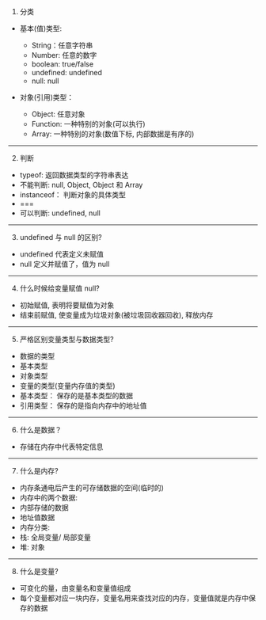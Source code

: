 1. 分类
* 基本(值)类型:
  * String：任意字符串
  * Number: 任意的数字
  * boolean: true/false
  * undefined: undefined
  * null: null

* 对象(引用)类型：
  * Object: 任意对象
  * Function: 一种特别的对象(可以执行)
  * Array: 一种特别的对象(数值下标, 内部数据是有序的)

---

2. 判断
  * typeof: 返回数据类型的字符串表达
   * 不能判断: null, Object, Object 和 Array
  * instanceof： 判断对象的具体类型
  * ===
   * 可以判断: undefined, null

---

3. undefined 与 null 的区别?
 * undefined 代表定义未赋值
 * null 定义并赋值了，值为 null

---

4. 什么时候给变量赋值 null?
 * 初始赋值, 表明将要赋值为对象
 * 结束前赋值, 使变量成为垃圾对象(被垃圾回收器回收), 释放内存

---

5. 严格区别变量类型与数据类型?
 * 数据的类型
  * 基本类型
  * 对象类型
* 变量的类型(变量内存值的类型)
 * 基本类型： 保存的是基本类型的数据
 * 引用类型： 保存的是指向内存中的地址值

---

6. 什么是数据？
 * 存储在内存中代表特定信息

---

7. 什么是内存?
 * 内存条通电后产生的可存储数据的空间(临时的)
 * 内存中的两个数据:
  * 内部存储的数据
  * 地址值数据
 * 内存分类:
  * 栈: 全局变量/ 局部变量
  * 堆: 对象

---

8. 什么是变量?
 * 可变化的量，由变量名和变量值组成
 * 每个变量都对应一块内存，变量名用来查找对应的内存，变量值就是内存中保存的数据